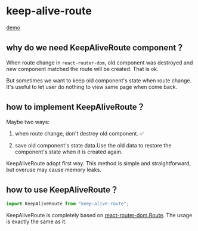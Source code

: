 # keep-alive-route

[demo](./demo/build/index.html)

## why do we need KeepAliveRoute component？

When route change in `react-router-dom`, old component was destroyed and new component matched the route will be created.
That is ok.

But sometimes we want to keep old component's state when route change. It's useful to let user do nothing to view same page when come back.

## how to implement KeepAliveRoute？

Maybe two ways:

1. when route change, don't destroy old component. ✅

2. save old component's state data.Use the old data to restore the component's state when it is created again.

KeepAliveRoute adopt first way. This method is simple and straightforward, but overuse may cause memory leaks.

## how to use KeepAliveRoute？

```jsx
import KeepAliveRoute from "keep-alive-route";
```

KeepAliveRoute is completely based on [react-router-dom.Route](https://reactrouter.com/web/api/Route). The usage is exactly the same as it.

